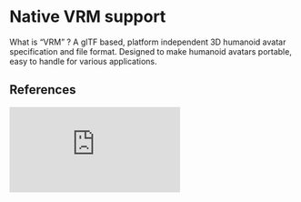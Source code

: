 # Native VRM support

What is “VRM” ? A glTF based, platform independent 3D humanoid avatar specification and file format. Designed to make humanoid avatars portable, easy to handle for various applications.

## References

![VRM-Extending-glTF-for-Portable-Humanoid-Avatars](https://www.khronos.org/assets/uploads/developers/presentations/VRM-Extending-glTF-for-Portable-Humanoid-Avatars_SIGGRAPH-Asia_Nov19.pdf)
